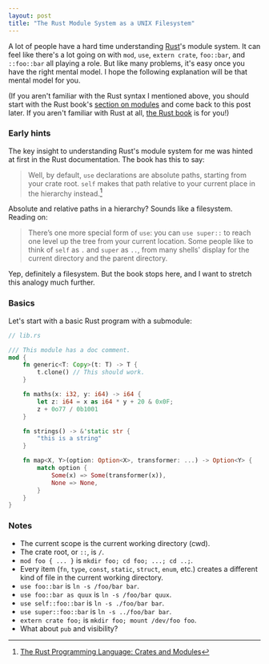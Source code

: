 ```yaml
---
layout: post
title: "The Rust Module System as a UNIX Filesystem"
---
```


A lot of people have a hard time understanding [Rust][rust]'s module system.
It can feel like there's a lot going on
with `mod`, `use`, `extern crate`, `foo::bar`, and `::foo::bar`
all playing a role.
But like many problems, it's easy once you have the right mental model.
I hope the following explanation will be that mental model for you.

(If you aren't familiar with the Rust syntax I mentioned above,
you should start with the Rust book's [section on modules][rust-modules]
and come back to this post later.
If you aren't familiar with Rust at all,
[the Rust book][rust-book] is for you!)

[rust]: https://www.rust-lang.org/
[rust-book]: https://doc.rust-lang.org/stable/book/
[rust-modules]: https://doc.rust-lang.org/stable/book/crates-and-modules.html


### Early hints

The key insight to understanding Rust's module system for me
was hinted at first in the Rust documentation.
The book has this to say:

> Well, by default, `use` declarations are absolute paths, starting from your
> crate root. `self` makes that path relative to your current place in the
> hierarchy instead.[^1]

[^1]: [The Rust Programming Language: Crates and Modules][rust-modules]

Absolute and relative paths in a hierarchy? Sounds like a filesystem.
Reading on:

> There’s one more special form of `use`: you can `use super::` to reach one
> level up the tree from your current location. Some people like to think of
> `self` as `.` and `super` as `..`, from many shells' display for the current
> directory and the parent directory.

Yep, definitely a filesystem. But the book stops here, and I want to stretch
this analogy much further.


### Basics

Let's start with a basic Rust program with a submodule:

``` rust
// lib.rs

/// This module has a doc comment.
mod {
    fn generic<T: Copy>(t: T) -> T {
        t.clone() // This should work.
    }

    fn maths(x: i32, y: i64) -> i64 {
        let z: i64 = x as i64 * y + 20 & 0x0F;
        z + 0o77 / 0b1001
    }

    fn strings() -> &'static str {
        "this is a string"
    }

    fn map<X, Y>(option: Option<X>, transformer: ...) -> Option<Y> {
        match option {
            Some(x) => Some(transformer(x)),
            None => None,
        }
    }
}
```

### Notes

* The current scope is the current working directory (cwd).
* The crate root, or `::`, is `/`.
* `mod foo { ... }` is `mkdir foo; cd foo; ...; cd ..;`.
* Every item (`fn`, `type`, `const`, `static`, `struct`, `enum`, etc.)
  creates a different kind of file in the current working directory.
* `use foo::bar` is `ln -s /foo/bar bar`.
* `use foo::bar as quux` is `ln -s /foo/bar quux`.
* `use self::foo::bar` is `ln -s ./foo/bar bar`.
* `use super::foo::bar` is `ln -s ../foo/bar bar`.
* `extern crate foo;` is `mkdir foo; mount /dev/foo foo`.
* What about `pub` and visibility?
